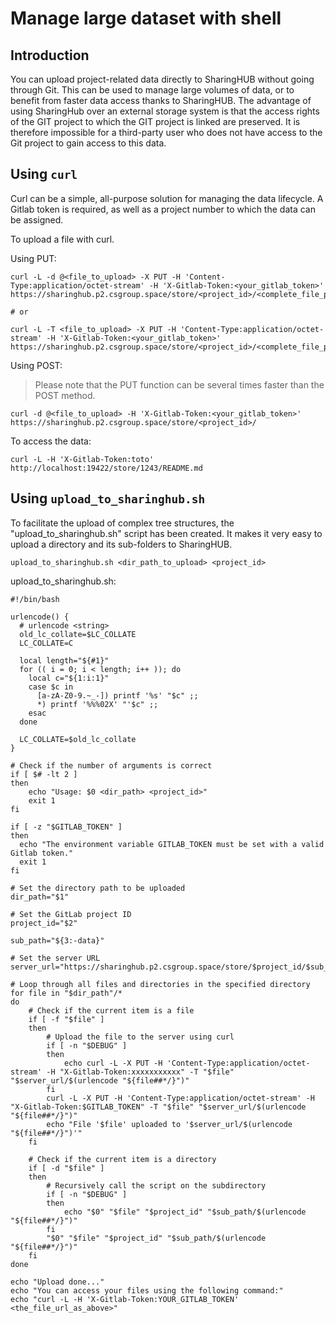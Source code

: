 # Manage large dataset with shell

## Introduction

You can upload project-related data directly to SharingHUB without going through Git.
This can be used to manage large volumes of data, or to benefit from faster data access thanks to SharingHUB.
The advantage of using SharingHub over an external storage system is that the access rights of the GIT project to which the GIT project is linked are preserved. It is therefore impossible for a third-party user who does not have access to the Git project to gain access to this data.

## Using `curl`

Curl can be a simple, all-purpose solution for managing the data lifecycle.
A Gitlab token is required, as well as a project number to which the data can be assigned.

To upload a file with curl.

Using PUT:

```shell
curl -L -d @<file_to_upload> -X PUT -H 'Content-Type:application/octet-stream' -H 'X-Gitlab-Token:<your_gitlab_token>' https://sharinghub.p2.csgroup.space/store/<project_id>/<complete_file_path>

# or

curl -L -T <file_to_upload> -X PUT -H 'Content-Type:application/octet-stream' -H 'X-Gitlab-Token:<your_gitlab_token>' https://sharinghub.p2.csgroup.space/store/<project_id>/<complete_file_path>
```

Using POST:
> Please note that the PUT function can be several times faster than the POST method.

```shell
curl -d @<file_to_upload> -H 'X-Gitlab-Token:<your_gitlab_token>' https://sharinghub.p2.csgroup.space/store/<project_id>/
```

To access the data:

```shell
curl -L -H 'X-Gitlab-Token:toto' http://localhost:19422/store/1243/README.md
```

## Using `upload_to_sharinghub.sh`

To facilitate the upload of complex tree structures, the "upload_to_sharinghub.sh" script has been created. It makes it very easy to upload a directory and its sub-folders to SharingHUB.

```shell
upload_to_sharinghub.sh <dir_path_to_upload> <project_id>
```

upload_to_sharinghub.sh:

```shell
#!/bin/bash

urlencode() {
  # urlencode <string>
  old_lc_collate=$LC_COLLATE
  LC_COLLATE=C

  local length="${#1}"
  for (( i = 0; i < length; i++ )); do
    local c="${1:i:1}"
    case $c in
      [a-zA-Z0-9.~_-]) printf '%s' "$c" ;;
      *) printf '%%%02X' "'$c" ;;
    esac
  done

  LC_COLLATE=$old_lc_collate
}

# Check if the number of arguments is correct
if [ $# -lt 2 ]
then
    echo "Usage: $0 <dir_path> <project_id>"
    exit 1
fi

if [ -z "$GITLAB_TOKEN" ]
then
  echo "The environment variable GITLAB_TOKEN must be set with a valid Gitlab token."
  exit 1
fi

# Set the directory path to be uploaded
dir_path="$1"

# Set the GitLab project ID
project_id="$2"

sub_path="${3:-data}"

# Set the server URL
server_url="https://sharinghub.p2.csgroup.space/store/$project_id/$sub_path"

# Loop through all files and directories in the specified directory
for file in "$dir_path"/*
do
    # Check if the current item is a file
    if [ -f "$file" ]
    then
        # Upload the file to the server using curl
        if [ -n "$DEBUG" ]
        then
            echo curl -L -X PUT -H 'Content-Type:application/octet-stream' -H "X-Gitlab-Token:xxxxxxxxxxx" -T "$file" "$server_url/$(urlencode "${file##*/}")"
        fi
        curl -L -X PUT -H 'Content-Type:application/octet-stream' -H "X-Gitlab-Token:$GITLAB_TOKEN" -T "$file" "$server_url/$(urlencode "${file##*/}")"
        echo "File '$file' uploaded to '$server_url/$(urlencode "${file##*/}")'"
    fi

    # Check if the current item is a directory
    if [ -d "$file" ]
    then
        # Recursively call the script on the subdirectory
        if [ -n "$DEBUG" ]
        then
            echo "$0" "$file" "$project_id" "$sub_path/$(urlencode "${file##*/}")"
        fi
        "$0" "$file" "$project_id" "$sub_path/$(urlencode "${file##*/}")"
    fi
done

echo "Upload done..."
echo "You can access your files using the following command:"
echo "curl -L -H 'X-Gitlab-Token:YOUR_GITLAB_TOKEN' <the_file_url_as_above>"
```
